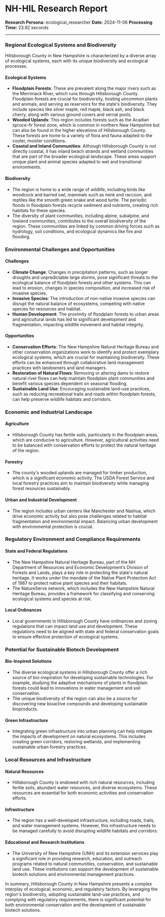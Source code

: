 # NH-HIL Research Report

**Research Persona:** ecological_researcher
**Date:** 2024-11-06
**Processing Time:** 23.92 seconds

---

### Regional Ecological Systems and Biodiversity

Hillsborough County in New Hampshire is characterized by a diverse array of ecological systems, each with its unique biodiversity and ecological processes.

#### Ecological Systems
- **Floodplain Forests**: These are prevalent along the major rivers such as the Merrimack River, which runs through Hillsborough County. Floodplain forests are crucial for biodiversity, hosting uncommon plants and animals, and serving as reservoirs for the state's biodiversity. They include species like silver maple, red maple, black ash, and black cherry, along with various ground covers and vernal pools.
- **Wooded Uplands**: This region includes forests such as the Acadian spruce-fir forest zone, which is common in northern New Hampshire but can also be found in the higher elevations of Hillsborough County. These forests are home to a variety of flora and fauna adapted to the cooler, moister conditions.
- **Coastal and Inland Communities**: Although Hillsborough County is not directly coastal, it has inland beach strands and wetland communities that are part of the broader ecological landscape. These areas support unique plant and animal species adapted to wet and transitional environments.

#### Biodiversity
- The region is home to a wide range of wildlife, including birds like woodcock and barred owl, mammals such as mink and raccoon, and reptiles like the smooth green snake and wood turtle. The periodic floods in floodplain forests recycle sediment and nutrients, creating rich habitats for these species.
- The diversity of plant communities, including alpine, subalpine, and lowland communities, contributes to the overall biodiversity of the region. These communities are linked by common driving forces such as hydrology, soil conditions, and ecological dynamics like fire and flooding.

### Environmental Challenges and Opportunities

#### Challenges
- **Climate Change**: Changes in precipitation patterns, such as longer droughts and unpredictable large storms, pose significant threats to the ecological balance of floodplain forests and other systems. This can lead to erosion, changes in species composition, and increased risk of invasive species.
- **Invasive Species**: The introduction of non-native invasive species can disrupt the natural balance of ecosystems, competing with native species for resources and habitat.
- **Human Development**: The proximity of floodplain forests to urban areas and agricultural lands has led to significant development and fragmentation, impacting wildlife movement and habitat integrity.

#### Opportunities
- **Conservation Efforts**: The New Hampshire Natural Heritage Bureau and other conservation organizations work to identify and protect exemplary ecological systems, which are crucial for maintaining biodiversity. These efforts can be enhanced through collaborative land management practices with landowners and land managers.
- **Restoration of Natural Flows**: Removing or altering dams to restore natural river flows can help maintain floodplain plant communities and benefit various species dependent on seasonal flooding.
- **Sustainable Land Use**: Encouraging sustainable land-use practices, such as reducing recreational trails and roads within floodplain forests, can help preserve wildlife habitats and corridors.

### Economic and Industrial Landscape

#### Agriculture
- Hillsborough County has fertile soils, particularly in the floodplain areas, which are conducive to agriculture. However, agricultural activities need to be balanced with conservation efforts to protect the natural heritage of the region.

#### Forestry
- The county's wooded uplands are managed for timber production, which is a significant economic activity. The USDA Forest Service and local forestry practices aim to maintain biodiversity while managing forest resources sustainably.

#### Urban and Industrial Development
- The region includes urban centers like Manchester and Nashua, which drive economic activity but also pose challenges related to habitat fragmentation and environmental impact. Balancing urban development with environmental protection is crucial.

### Regulatory Environment and Compliance Requirements

#### State and Federal Regulations
- The New Hampshire Natural Heritage Bureau, part of the NH Department of Resources and Economic Development’s Division of Forests and Lands, plays a key role in protecting the state's natural heritage. It works under the mandate of the Native Plant Protection Act of 1987 to protect native plant species and their habitats.
- The NatureServe network, which includes the New Hampshire Natural Heritage Bureau, provides a framework for classifying and conserving ecological systems and species at risk.

#### Local Ordinances
- Local governments in Hillsborough County have ordinances and zoning regulations that can impact land use and development. These regulations need to be aligned with state and federal conservation goals to ensure effective protection of ecological systems.

### Potential for Sustainable Biotech Development

#### Bio-Inspired Solutions
- The diverse ecological systems in Hillsborough County offer a rich source of bio-inspiration for developing sustainable technologies. For example, studying the adaptive mechanisms of plants in floodplain forests could lead to innovations in water management and soil conservation.
- The unique biodiversity of the region can also be a source for discovering new bioactive compounds and developing sustainable bioproducts.

#### Green Infrastructure
- Integrating green infrastructure into urban planning can help mitigate the impacts of development on natural ecosystems. This includes creating green corridors, restoring wetlands, and implementing sustainable urban forestry practices.

### Local Resources and Infrastructure

#### Natural Resources
- Hillsborough County is endowed with rich natural resources, including fertile soils, abundant water resources, and diverse ecosystems. These resources are essential for both economic activities and conservation efforts.

#### Infrastructure
- The region has a well-developed infrastructure, including roads, trails, and water management systems. However, this infrastructure needs to be managed carefully to avoid disrupting wildlife habitats and corridors.

#### Educational and Research Institutions
- The University of New Hampshire (UNH) and its extension services play a significant role in providing research, education, and outreach programs related to natural communities, conservation, and sustainable land use. These institutions can support the development of sustainable biotech solutions and environmental management practices.

In summary, Hillsborough County in New Hampshire presents a complex interplay of ecological, economic, and regulatory factors. By leveraging the region's biodiversity, adopting sustainable land-use practices, and complying with regulatory requirements, there is significant potential for both environmental conservation and the development of sustainable biotech solutions.